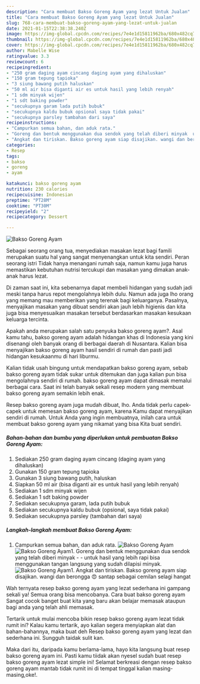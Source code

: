 ```yaml
---
description: "Cara membuat Bakso Goreng Ayam yang lezat Untuk Jualan"
title: "Cara membuat Bakso Goreng Ayam yang lezat Untuk Jualan"
slug: 768-cara-membuat-bakso-goreng-ayam-yang-lezat-untuk-jualan
date: 2021-01-15T22:38:38.240Z
image: https://img-global.cpcdn.com/recipes/7e4e1d15811962ba/680x482cq70/bakso-goreng-ayam-foto-resep-utama.jpg
thumbnail: https://img-global.cpcdn.com/recipes/7e4e1d15811962ba/680x482cq70/bakso-goreng-ayam-foto-resep-utama.jpg
cover: https://img-global.cpcdn.com/recipes/7e4e1d15811962ba/680x482cq70/bakso-goreng-ayam-foto-resep-utama.jpg
author: Mabelle Wise
ratingvalue: 3.3
reviewcount: 6
recipeingredient:
- "250 gram daging ayam cincang daging ayam yang dihaluskan"
- "150 gram tepung tapioka"
- "3 siung bawang putih haluskan"
- "50 ml air bisa diganti air es untuk hasil yang lebih renyah"
- "1 sdm minyak wijen"
- "1 sdt baking powder"
- "secukupnya garam lada putih bubuk"
- "secukupnya kaldu bubuk opsional saya tidak pakai"
- "secukupnya parsley tambahan dari saya"
recipeinstructions:
- "Campurkan semua bahan, dan aduk rata."
- "Goreng dan bentuk menggunakan dua sendok yang telah diberi minyak  untuk hasil yang lebih rapi bisa menggunakan tangan langsung yang sudah dilapisi minyak."
- "Angkat dan tiriskan. Bakso goreng ayam siap disajikan. wangi dan berongga 😍 santap sebagai cemilan selagi hangat"
categories:
- Resep
tags:
- bakso
- goreng
- ayam

katakunci: bakso goreng ayam 
nutrition: 230 calories
recipecuisine: Indonesian
preptime: "PT28M"
cooktime: "PT30M"
recipeyield: "2"
recipecategory: Dessert

---
```



![Bakso Goreng Ayam](https://img-global.cpcdn.com/recipes/7e4e1d15811962ba/680x482cq70/bakso-goreng-ayam-foto-resep-utama.jpg)

Sebagai seorang orang tua, menyediakan masakan lezat bagi famili merupakan suatu hal yang sangat menyenangkan untuk kita sendiri. Peran seorang istri Tidak hanya menangani rumah saja, namun kamu juga harus memastikan kebutuhan nutrisi tercukupi dan masakan yang dimakan anak-anak harus lezat.

Di zaman  saat ini, kita sebenarnya dapat membeli hidangan yang sudah jadi meski tanpa harus repot mengolahnya lebih dulu. Namun ada juga lho orang yang memang mau memberikan yang terenak bagi keluarganya. Pasalnya, menyajikan masakan yang dibuat sendiri akan jauh lebih higienis dan kita juga bisa menyesuaikan masakan tersebut berdasarkan masakan kesukaan keluarga tercinta. 



Apakah anda merupakan salah satu penyuka bakso goreng ayam?. Asal kamu tahu, bakso goreng ayam adalah hidangan khas di Indonesia yang kini disenangi oleh banyak orang di berbagai daerah di Nusantara. Kalian bisa menyajikan bakso goreng ayam hasil sendiri di rumah dan pasti jadi hidangan kesukaanmu di hari liburmu.

Kalian tidak usah bingung untuk mendapatkan bakso goreng ayam, sebab bakso goreng ayam tidak sukar untuk ditemukan dan juga kalian pun bisa mengolahnya sendiri di rumah. bakso goreng ayam dapat dimasak memalui berbagai cara. Saat ini telah banyak sekali resep modern yang membuat bakso goreng ayam semakin lebih enak.

Resep bakso goreng ayam juga mudah dibuat, lho. Anda tidak perlu capek-capek untuk memesan bakso goreng ayam, karena Kamu dapat menyajikan sendiri di rumah. Untuk Anda yang ingin membuatnya, inilah cara untuk membuat bakso goreng ayam yang nikamat yang bisa Kita buat sendiri.

<!--inarticleads1-->

##### Bahan-bahan dan bumbu yang diperlukan untuk pembuatan Bakso Goreng Ayam:

1. Sediakan 250 gram daging ayam cincang (daging ayam yang dihaluskan)
1. Gunakan 150 gram tepung tapioka
1. Gunakan 3 siung bawang putih, haluskan
1. Siapkan 50 ml air (bisa diganti air es untuk hasil yang lebih renyah)
1. Sediakan 1 sdm minyak wijen
1. Sediakan 1 sdt baking powder
1. Sediakan secukupnya garam, lada putih bubuk
1. Sediakan secukupnya kaldu bubuk (opsional, saya tidak pakai)
1. Sediakan secukupnya parsley (tambahan dari saya)




<!--inarticleads2-->

##### Langkah-langkah membuat Bakso Goreng Ayam:

1. Campurkan semua bahan, dan aduk rata.
<img src="https://img-global.cpcdn.com/steps/f8c6d53a9a95f213/160x128cq70/bakso-goreng-ayam-langkah-memasak-1-foto.jpg" alt="Bakso Goreng Ayam"><img src="https://img-global.cpcdn.com/steps/1eaca54b8c6318c1/160x128cq70/bakso-goreng-ayam-langkah-memasak-1-foto.jpg" alt="Bakso Goreng Ayam">1. Goreng dan bentuk menggunakan dua sendok yang telah diberi minyak -  - untuk hasil yang lebih rapi bisa menggunakan tangan langsung yang sudah dilapisi minyak.
<img src="https://img-global.cpcdn.com/steps/1b06de7463edd9be/160x128cq70/bakso-goreng-ayam-langkah-memasak-2-foto.jpg" alt="Bakso Goreng Ayam">1. Angkat dan tiriskan. Bakso goreng ayam siap disajikan. wangi dan berongga 😍 santap sebagai cemilan selagi hangat




Wah ternyata resep bakso goreng ayam yang lezat sederhana ini gampang sekali ya! Semua orang bisa mencobanya. Cara buat bakso goreng ayam Sangat cocok banget buat kita yang baru akan belajar memasak ataupun bagi anda yang telah ahli memasak.

Tertarik untuk mulai mencoba bikin resep bakso goreng ayam lezat tidak rumit ini? Kalau kamu tertarik, ayo kalian segera menyiapkan alat dan bahan-bahannya, maka buat deh Resep bakso goreng ayam yang lezat dan sederhana ini. Sungguh taidak sulit kan. 

Maka dari itu, daripada kamu berlama-lama, hayo kita langsung buat resep bakso goreng ayam ini. Pasti kamu tiidak akan nyesel sudah buat resep bakso goreng ayam lezat simple ini! Selamat berkreasi dengan resep bakso goreng ayam mantab tidak rumit ini di tempat tinggal kalian masing-masing,oke!.

